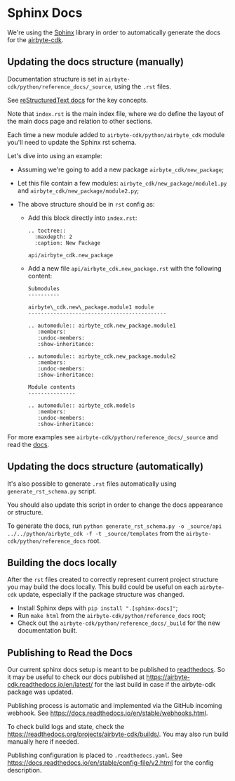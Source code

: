 # Sphinx Docs

We're using the [Sphinx](https://www.sphinx-doc.org/) library in order
to automatically generate the docs for the [airbyte-cdk](https://pypi.org/project/airbyte-cdk/).

## Updating the docs structure (manually)

Documentation structure is set in `airbyte-cdk/python/reference_docs/_source`, using the `.rst` files.

See [reStructuredText docs](https://www.sphinx-doc.org/en/master/usage/restructuredtext/basics.html)
for the key concepts.

Note that `index.rst` is the main index file, where we do define the layout of the main
docs page and relation to other sections.

Each time a new module added to `airbyte-cdk/python/airbyte_cdk` module you'll need to update the Sphinx rst schema.

Let's dive into using an example:

- Assuming we're going to add a new package `airbyte_cdk/new_package`;
- Let this file contain a few modules: `airbyte_cdk/new_package/module1.py` and `airbyte_cdk/new_package/module2.py`;
- The above structure should be in `rst` config as:

  - Add this block directly into `index.rst`:

    ```
    .. toctree::
      :maxdepth: 2
      :caption: New Package

    api/airbyte_cdk.new_package
    ```

  - Add a new file `api/airbyte_cdk.new_package.rst` with the following content:

    ```
    Submodules
    ----------

    airbyte\_cdk.new\_package.module1 module
    --------------------------------------------

    .. automodule:: airbyte_cdk.new_package.module1
       :members:
       :undoc-members:
       :show-inheritance:

    .. automodule:: airbyte_cdk.new_package.module2
       :members:
       :undoc-members:
       :show-inheritance:

    Module contents
    ---------------

    .. automodule:: airbyte_cdk.models
       :members:
       :undoc-members:
       :show-inheritance:
    ```

For more examples see `airbyte-cdk/python/reference_docs/_source`
and read the [docs](https://www.sphinx-doc.org/en/master/usage/restructuredtext/basics.html).

## Updating the docs structure (automatically)

It's also possible to generate `.rst` files automatically using `generate_rst_schema.py` script.

You should also update this script in order to change the docs appearance or structure.

To generate the docs,
run `python generate_rst_schema.py -o _source/api ../../python/airbyte_cdk -f -t _source/templates`
from the `airbyte-cdk/python/reference_docs` root.

## Building the docs locally

After the `rst` files created to correctly represent current project structure you may build the docs locally.
This build could be useful on each `airbyte-cdk` update, especially if the package structure was changed.

- Install Sphinx deps with `pip install ".[sphinx-docs]"`;
- Run `make html` from the `airbyte-cdk/python/reference_docs` root;
- Check out the `airbyte-cdk/python/reference_docs/_build` for the new documentation built.

## Publishing to Read the Docs

Our current sphinx docs setup is meant to be published to [readthedocs](https://readthedocs.org/).
So it may be useful to check our docs published at https://airbyte-cdk.readthedocs.io/en/latest/
for the last build in case if the airbyte-cdk package was updated.

Publishing process is automatic and implemented via the GitHub incoming webhook.
See https://docs.readthedocs.io/en/stable/webhooks.html.

To check build logs and state, check the https://readthedocs.org/projects/airbyte-cdk/builds/.
You may also run build manually here if needed.

Publishing configuration is placed to `.readthedocs.yaml`.
See https://docs.readthedocs.io/en/stable/config-file/v2.html for the config description.
